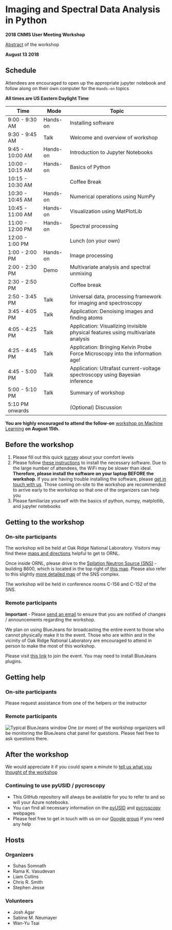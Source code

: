 # Imaging and Spectral Data Analysis in Python

**2018 CNMS User Meeting Workshop**

[Abstract](https://cnmsusermeeting.ornl.gov/files/2018/03/Pycroscopy_WT_081318.pdf) of the workshop

**August 13 2018**

## Schedule 

Attendees are encouraged to open up the appropriate jupyter notebook and follow along on their own computer for the ``Hands-on`` topics

**All times are US Eastern Daylight Time**

| Time             | Mode     | Topic                                                                            |
|------------------|----------|----------------------------------------------------------------------------------|
| 9:00 - 9:30 AM   | Hands-on | Installing software                                                              |
| 9:30 - 9:45 AM   | Talk     | Welcome and overview of workshop                                                 |
| 9:45 - 10:00 AM  | Hands-on | Introduction to Jupyter Notebooks                                                |
| 10:00 - 10:15 AM | Hands-on | Basics of Python                                                                 |
| 10:15 - 10:30 AM |          | Coffee Break                                                                     |
| 10:30 - 10:45 AM | Hands-on | Numerical operations using NumPy                                                 |
| 10:45 - 11:00 AM | Hands-on | Visualization using MatPlotLib                                                   |
| 11:00 - 12:00 PM | Hands-on | Spectral processing                                                              |
| 12:00 - 1:00 PM  |          | Lunch (on your own)                                                              |
| 1:00 - 2:00 PM   | Hands-on | Image processing                                                                 |
| 2:00 - 2:30 PM   | Demo     | Multivariate analysis and spectral unmixing                                      |
| 2:30 - 2:50 PM   |          | Coffee break                                                                     |
| 2:50 - 3:45 PM   | Talk     | Universal data, processing framework for imaging and spectroscopy                |
| 3:45 - 4:05 PM   | Talk     | Application: Denoising images and finding atoms                                  |
| 4:05 - 4:25 PM   | Talk     | Application: Visualizing invisible physical features using multivariate analysis |
| 4:25 - 4:45 PM   | Talk     | Application: Bringing Kelvin Probe Force Microscopy into the information age!    |
| 4:45 - 5:00 PM   | Talk     | Application: Ultrafast current-voltage spectroscopy using Bayesian inference     |
| 5:00 - 5:10 PM   | Talk     | Summary of workshop                                                              |
| 5:10 PM onwards  |          | (Optional) Discussion                                                            |

**You are highly encouraged to attend the follow-on** [workshop on Machine Learning](https://cnmsusermeeting.ornl.gov/files/2018/03/MachineLearning_WT_081518.pdf) **on August 15th.**

## Before the workshop
1. Please fill out this quick [survey](https://docs.google.com/forms/d/e/1FAIpQLSeR5aB-iMxeCUyjk4t2hNhFKYy8ikBIqVPOZyzVeAbWXHvZ-w/viewform?usp=sf_link) about your comfort levels
2. Please follow [these instructions](./README.md) to install the necessary software. 
   Due to the large number of attendees, the WiFi may be slower than ideal. 
   **Therefore, please install the software on your laptop BEFORE the workshop**.
   If you are having trouble installing the software, please [get in touch with us](https://groups.google.com/forum/#!forum/pycroscopy). 
   Those coming on-site to the workshop are recommended to arrive early to the workshop so that one of the organizers can help you
3. Please familiarize yourself with the basics of python, numpy, matplotlib, and jupyter notebooks

## Getting to the workshop

### On-site participants
The workshop will be held at Oak Ridge National Laboratory. Visitors may find these [maps and directions](https://www.ornl.gov/content/maps-and-directions) helpful to get to ORNL.

Once inside ORNL, please drive to the [Spllation Neutron Source (SNS)](https://neutrons.ornl.gov/sns) - building 8600, which is located in the top right 
of [this map](https://www.ornl.gov/sites/default/files/05-01786-outsideMC-.pdf). Please also refer to this slightly 
[more detailed map](https://www.ornl.gov/sites/default/files/sns_hfir_visitor_map.pdf) of the SNS complex.

The workshop will be held in conference rooms C-156 and C-152 of the SNS. 

### Remote participants
**Important** - Please [send an email](somnaths@ornl.gov) to ensure that you are notified of changes / announcements regarding the workshop.

We plan on using BlueJeans for broadcasting the entire event to those who cannot physically make it to the event. 
Those who are within and in the vicinity of Oak Ridge National Laboratory are encouraged to attend in person to make the most of this workshop.

Please visit [this link](https://bluejeans.com/782808739) to join the event. You may need to install BlueJeans plugins.

## Getting help

### On-site participants
Please request assistance from one of the helpers or the instructor

### Remote participants
![Typical BlueJeans window](https://support.bluejeans.com/sites/default/files/support/u111/Attendee%20View%20-%20six%20bullets%20-%209-25-17.png)
One (or more) of the workshop organizers will be monitoring the BlueJeans chat panel for questions. Please feel free to ask questions there.

## After the workshop
We would appreciate it if you could spare a minute to [tell us what you thought of the workshop](https://docs.google.com/forms/d/e/1FAIpQLScrJ8zukKVLMIy5fhFqqT3EKrbk_4iPFEymljKo_ZGp8womGw/viewform?usp=sf_link)

### Continuing to use pyUSID / pycroscopy
* This GitHub repository will always be available for you to refer to and so will your Azure notebooks.
* You can find all necessary information on the [pyUSID](https://pycroscopy.github.io/pyUSID/about.html) and [pycroscopy](https://pycroscopy.github.io/pycroscopy/about.html) webpages
* Please feel free to get in touch with us on our [Google group](https://groups.google.com/forum/#!forum/pycroscopy) if you need any help

## Hosts
### Organizers
- Suhas Somnath
- Rama K. Vasudevan
- Liam Collins
- Chris R. Smith
- Stephen Jesse
### Volunteers
- Josh Agar
- Sabine M. Neumayer
- Wan-Yu Tsai